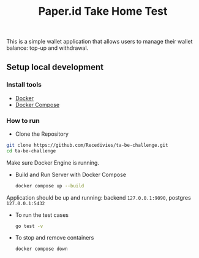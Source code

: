 <div align="center" style="padding-bottom: 20px">
  <h1>Paper.id Take Home Test</h1>
</div>

This is a simple wallet application that allows users to manage their wallet balance: top-up and withdrawal.

## Setup local development

### Install tools

- [Docker](https://www.docker.com/)
- [Docker Compose](https://docs.docker.com/compose/install/)

### How to run

- Clone the Repository

```bash
git clone https://github.com/Recedivies/ta-be-challenge.git
cd ta-be-challenge
```

Make sure Docker Engine is running.

- Build and Run Server with Docker Compose

  ```bash
  docker compose up --build
  ```

Application should be up and running: backend `127.0.0.1:9090`, postgres `127.0.0.1:5432`

- To run the test cases

  ```bash
  go test -v
  ```

- To stop and remove containers

  ```bash
  docker compose down
  ```
